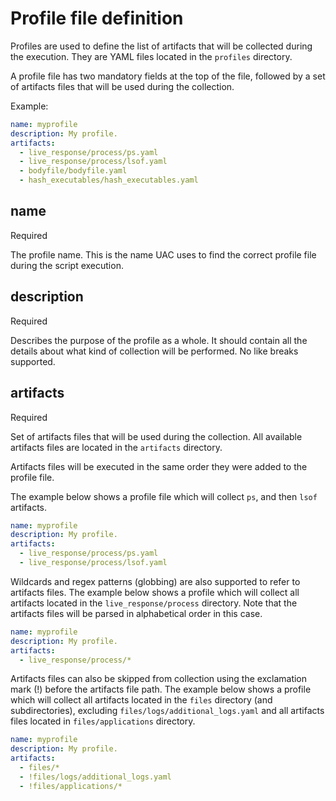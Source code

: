 # Profile file definition

Profiles are used to define the list of artifacts that will be collected during the execution. They are YAML files located in the ```profiles``` directory.

A profile file has two mandatory fields at the top of the file, followed by a set of artifacts files that will be used during the collection.

Example:
```yaml
name: myprofile
description: My profile.
artifacts:
  - live_response/process/ps.yaml
  - live_response/process/lsof.yaml
  - bodyfile/bodyfile.yaml
  - hash_executables/hash_executables.yaml
```

## name
<span class="required">Required</span>

The profile name. This is the name UAC uses to find the correct profile file during the script execution.

## description
<span class="required">Required</span>

Describes the purpose of the profile as a whole. It should contain all the details about what kind of collection will be performed. No like breaks supported.

## artifacts
<span class="required">Required</span>

Set of artifacts files that will be used during the collection. All available artifacts files are located in the ```artifacts``` directory.

Artifacts files will be executed in the same order they were added to the profile file.

The example below shows a profile file which will collect ```ps```, and then ```lsof``` artifacts.

```yaml
name: myprofile
description: My profile.
artifacts:
  - live_response/process/ps.yaml
  - live_response/process/lsof.yaml
```

Wildcards and regex patterns (globbing) are also supported to refer to artifacts files. The example below shows a profile which will collect all artifacts located in the ```live_response/process``` directory. Note that the artifacts files will be parsed in alphabetical order in this case.

```yaml
name: myprofile
description: My profile.
artifacts:
  - live_response/process/*
```

Artifacts files can also be skipped from collection using the exclamation mark (!) before the artifacts file path. The example below shows a profile which will collect all artifacts located in the ```files``` directory (and subdirectories), excluding ```files/logs/additional_logs.yaml``` and all artifacts files located in ```files/applications``` directory.

```yaml
name: myprofile
description: My profile.
artifacts:
  - files/*
  - !files/logs/additional_logs.yaml
  - !files/applications/*
```
